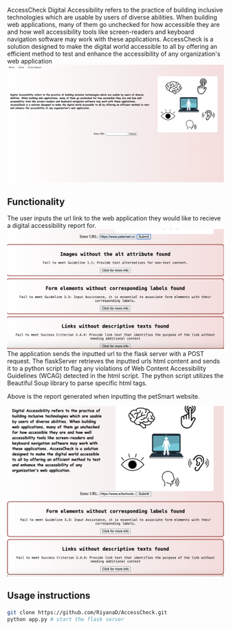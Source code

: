 AccessCheck
Digital Accessibility refers to the practice of building inclusive technologies which are usable by users of diverse abilities. When building web applications, many of them go unchecked for how accessible they are and how well accessibility tools like screen-readers and keyboard navigation software may work with these applications. AccessCheck is a solution designed to make the digital world accessible to all by offering an efficient method to test and enhance the accessibility of any organization's web application
![alt text](https://github.com/RiyanaD/AccessCheck/blob/main/static/AC.home.png)

## Functionality

The user inputs the url link to the web application they would like to recieve a digital accessibility report for. 
![alt text](https://github.com/RiyanaD/AccessCheck/blob/main/static/petSmart.png)
The application sends the inputted url to the flask server with a POST request. The flaskServer retrieves the inputted urls html content and sends it to a python script to flag any violations of Web Content Accessibility Guidelines (WCAG) detected in the html script. The python script utilizes the Beautiful Soup library to parse specific html tags.

Above is the report generated when inputting the petSmart website. 

![alt text](https://github.com/RiyanaD/AccessCheck/blob/main/static/w3school.png)

## Usage instructions
```bash
git clone https://github.com/RiyanaD/AccessCheck.git
python app.py # start the flask server
```
